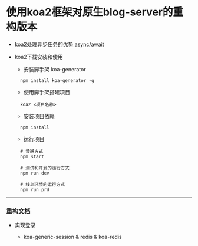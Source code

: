 # 使用koa2框架对原生blog-server的重构版本

- [koa2处理异步任务的优势 async/await](https://blog.csdn.net/Brannua/article/details/105302800)

- koa2下载安装和使用

  - 安装脚手架 koa-generator

  ```
    npm install koa-generator -g
  ```
  
  - 使用脚手架搭建项目

  ```
    koa2 <项目名称>
  ```

  - 安装项目依赖

  ```
    npm install
  ```

  - 运行项目

  ```
    # 普通方式
    npm start

    # 测试和开发的运行方式
    npm run dev

    # 线上环境的运行方式
    npm run prd
  ```

-------------------

### 重构文档

- 实现登录

  - koa-generic-session & redis & koa-redis



